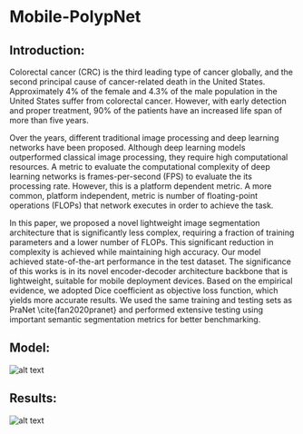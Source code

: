# Mobile-PolypNet
## Introduction:
Colorectal cancer (CRC) is the third leading type of cancer globally, and the second principal cause of cancer-related death in the United States. Approximately 4% of the female and 4.3% of the male population in the United States suffer from colorectal cancer. However, with early detection and proper treatment, 90% of the patients have an increased life span of more than five years.

Over the years, different traditional image processing and deep learning networks have been proposed. Although deep learning models outperformed classical image processing, they require high computational resources. A metric to evaluate the computational complexity of deep learning networks is  frames-per-second (FPS) to evaluate the its processing rate. However, this is a platform dependent metric. A more common, platform independent, metric  is number of floating-point operations (FLOPs) that network executes in order to achieve the task.

In this paper, we proposed a novel lightweight image segmentation architecture that is significantly less complex, requiring a fraction of training parameters and a lower number of FLOPs. This significant reduction in complexity is achieved while maintaining high accuracy. Our model achieved state-of-the-art performance in the test dataset. The significance of this works is in its novel encoder-decoder architecture backbone that is lightweight, suitable for mobile deployment devices. Based on the empirical evidence, we adopted  Dice coefficient as objective loss function, which yields more accurate results. We used the same training and testing sets as PraNet \cite{fan2020pranet} and performed extensive testing using important semantic segmentation metrics for better benchmarking.


## Model:
![alt text](https://github.com/rkarmaka/Mobile-PolypNet/figs/model_arch_mod.png?raw=true)

## Results:
![alt text](https://github.com/rkarmaka/Mobile-PolypNet/figs/out_2.png?raw=true)
